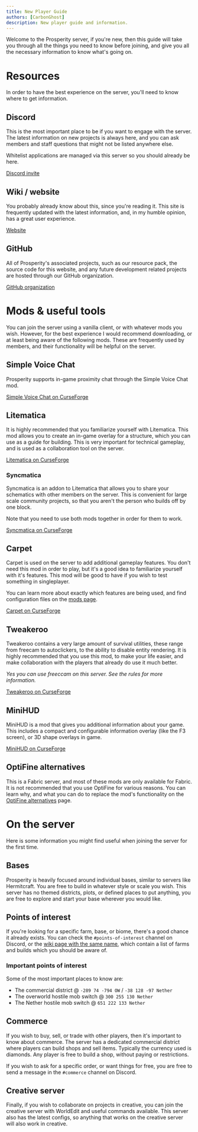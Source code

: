 ```yaml
---
title: New Player Guide
authors: [CarbonGhost]
description: New player guide and information.
---
```


Welcome to the Prosperity server, if you're new, then this guide will take you through all the things you need to know before joining, and give you all the necessary information to know what's going on.

# Resources

In order to have the best experience on the server, you'll need to know where to get information.

## Discord

This is the most important place to be if you want to engage with the server. The latest information on new projects is always here, and you can ask members and staff questions that might not be listed anywhere else.

Whitelist applications are managed via this server so you should already be here.

[Discord invite](https://discord.gg/hfTxZ4XxYj)

## Wiki / website

You probably already know about this, since you're reading it. This site is frequently updated with the latest information, and, in my humble opinion, has a great user experience.

[Website](https://prosperity.vercel.app/)

## GitHub

All of Prosperity's associated projects, such as our resource pack, the source code for this website, and any future development related projects are hosted through our GitHub organization.

[GitHub organization](https://github.com/ProsperityMC)

# Mods & useful tools

You can join the server using a vanilla client, or with whatever mods you wish. However, for the best experience I would recommend downloading, or at least being aware of the following mods. These are frequently used by members, and their functionality will be helpful on the server.

## Simple Voice Chat

Prosperity supports in-game proximity chat through the Simple Voice Chat mod.

[Simple Voice Chat on CurseForge](https://www.curseforge.com/minecraft/mc-mods/simple-voice-chat/files)

## Litematica

It is highly recommended that you familiarize yourself with Litematica. This mod allows you to create an in-game overlay for a structure, which you can use as a guide for building. This is very important for technical gameplay, and is used as a collaboration tool on the server.

[Litematica on CurseForge](https://www.curseforge.com/minecraft/mc-mods/litematica/files)

### Syncmatica

Syncmatica is an addon to Litematica that allows you to share your schematics with other members on the server. This is convenient for large scale community projects, so that you aren't the person who builds off by one block.

Note that you need to use both mods together in order for them to work.

[Syncmatica on CurseForge](https://www.curseforge.com/minecraft/mc-mods/syncmatica/files)

## Carpet

Carpet is used on the server to add additional gameplay features. You don't need this mod in order to play, but it's a good idea to familiarize yourself with it's features. This mod will be good to have if you wish to test something in singleplayer.

You can learn more about exactly which features are being used, and find configuration files on the [mods page](/wiki/tweaks-and-changes).

[Carpet on CurseForge](https://www.curseforge.com/minecraft/mc-mods/carpet/files)

## Tweakeroo

Tweakeroo contains a very large amount of survival utilities, these range from freecam to autoclickers, to the ability to disable entity rendering. It is highly recommended that you use this mod, to make your life easier, and make collaboration with the players that already do use it much better.

_Yes you can use freeccam on this server. See the rules for more information._

[Tweakeroo on CurseForge](https://www.curseforge.com/minecraft/mc-mods/tweakeroo/files)

## MiniHUD

MiniHUD is a mod that gives you additional information about your game. This includes a compact and configurable information overlay (like the F3 screen), or 3D shape overlays in game.

[MiniHUD on CurseForge](https://www.curseforge.com/minecraft/mc-mods/minihud/files)

## OptiFine alternatives

This is a Fabric server, and most of these mods are only available for Fabric. It is not recommended that you use OptiFine for various reasons. You can learn why, and what you can do to replace the mod's functionality on the [OptiFine alternatives](/wiki/optifine-alternatives) page.

# On the server

Here is some information you might find useful when joining the server for the first time.

## Bases

Prosperity is heavily focused around individual bases, similar to servers like Hermitcraft. You are free to build in whatever style or scale you wish. This server has no themed districts, plots, or defined places to put anything, you are free to explore and start your base wherever you would like.

## Points of interest

If you're looking for a specific farm, base, or biome, there's a good chance it already exists. You can check the `#points-of-interest` channel on Discord, or the [wiki page with the same name](/wiki/points-of-interest), which contain a list of farms and builds which you should be aware of.

### Important points of interest

Some of the most important places to know are:

- The commercial district @ `-289 74 -794 OW` / `-38 128 -97 Nether`
- The overworld hostile mob switch @ `300 255 130 Nether`
- The Nether hostile mob switch @ `651 222 133 Nether`

## Commerce

If you wish to buy, sell, or trade with other players, then it's important to know about commerce. The server has a dedicated commercial district where players can build shops and sell items. Typically the currency used is diamonds. Any player is free to build a shop, without paying or restrictions.

If you wish to ask for a specific order, or want things for free, you are free to send a message in the `#commerce` channel on Discord.

## Creative server

Finally, if you wish to collaborate on projects in creative, you can join the creative server with WorldEdit and useful commands available. This server also has the latest configs, so anything that works on the creative server will also work in creative.
